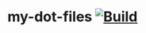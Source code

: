 # my-dot-files [![Build](https://github.com/lyang/my-dot-files/actions/workflows/build.yml/badge.svg)](https://github.com/lyang/my-dot-files/actions/workflows/build.yml)
